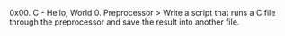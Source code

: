 0x00. C - Hello, World
0. Preprocessor > Write a script that runs a C file through the preprocessor and save the result into another file.

